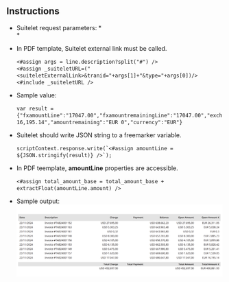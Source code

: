 Instructions
----------------------

*   Suitelet request parameters:
    *   
    *   

*   In PDF template, Suitelet external link must be called.
    ```
    <#assign args = line.description?split("#") />
    <#assign _suiteletURL=("<suiteletExternalLink>&tranid="+args[1]+"&type="+args[0])/>
    <#include _suiteletURL />  
    ```

*   Sample value:
    ```
    var result = {"fxamountLine":"17047.00","fxamountremainingLine":"17047.00","exchangerate":"0.9500285","amount":"EUR 16,195.14","amountremaining":"EUR 0","currency":"EUR"}
    ```

*   Suitelet should write JSON string to a freemarker variable.
    ```
    scriptContext.response.write(`<#assign amountLine = ${JSON.stringify(result)} />`);
    ```

*   In PDF teemplate, **amountLine** properties are accessible.
    ```
    <#assign total_amount_base = total_amount_base + extractFloat(amountLine.amount) />
    ```

*   Sample output:
    ![Output](../src/images/callcuiteletinpdf1.png)
